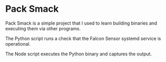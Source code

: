 # Pack Smack

Pack Smack is a simple project that I used to learn building binaries and executing them via other programs.

The Python script runs a check that the Falcon Sensor systemd service is operational.

The Node script executes the Python binary and captures the output.
